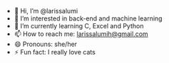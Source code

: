 - 👋 Hi, I’m @larissalumi
- 👀 I’m interested in back-end and machine learning
- 🌱 I’m currently learning C, Excel and Python
- 📫 How to reach me: larissalumih@gmail.com
- 😄 Pronouns: she/her
- ⚡ Fun fact: I really love cats

<!---
larissalumi/larissalumi is a ✨ special ✨ repository because its `README.md` (this file) appears on your GitHub profile.
You can click the Preview link to take a look at your changes.
--->
